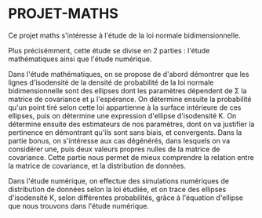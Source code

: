 # PROJET-MATHS
<p>Ce projet maths s'intéresse à l'étude de la loi normale bidimensionnelle.</p>

<p>Plus précisémment, cette étude se divise en 2 parties : l'étude mathématiques ainsi que l'étude numérique.</p>

<p>Dans l'étude mathématiques, on se propose de d'abord démontrer que les lignes d'isodensité de la densité de probabilité de la loi normale bidimensionnelle sont des ellipses dont les paramètres dépendent de Σ la matrice de covariance et µ l'espérance. On détermine ensuite la probabilité qu'un point tiré selon cette loi appartienne à la surface intérieure de ces ellipses, puis on détermine une expression d'ellipse d'isodensité K.
On détermine ensuite des estimateurs de nos paramètres, dont on va justifier la pertinence en démontrant qu'ils sont sans biais, et convergents.
Dans la partie bonus, on s'intéresse aux cas dégénérés, dans lesquels on va considérer une, puis deux valeurs propres nulles de la matrice de covariance. Cette partie nous permet de mieux comprendre la relation entre la matrice de covariance, et la distribution de données.</p>
<p>Dans l'étude numérique, on effectue des simulations numériques de distribution de données selon la loi étudiée, et on trace des ellipses d'isodensité K, selon différentes probabilités, grâce à l'équation d'ellipse que nous trouvons dans l'étude numérique.</p>
